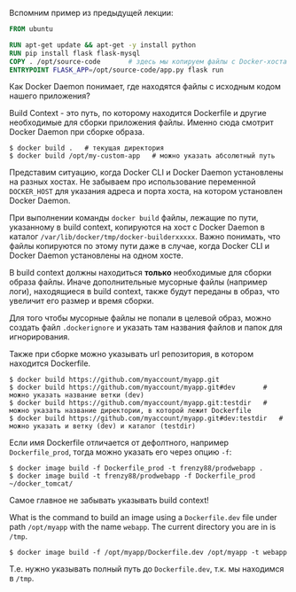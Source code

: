 Вспомним пример из предыдущей лекции:

```Dockerfile
FROM ubuntu

RUN apt-get update && apt-get -y install python
RUN pip install flask flask-mysql
COPY . /opt/source-code       # здесь мы копируем файлы с Docker-хоста в образ
ENTRYPOINT FLASK_APP=/opt/source-code/app.py flask run
```

Как Docker Daemon понимает, где находятся файлы с исходным кодом нашего приложения?

Build Context - это путь, по которому находится Dockerfile и другие необходимые для сборки приложения файлы. Именно сюда смотрит Docker Daemon при сборке образа.

```shell
$ docker build .   # текущая директория
$ docker build /opt/my-custom-app   # можно указать абсолютный путь
```

Представим ситуацию, когда Docker CLI и Docker Daemon установлены на разных хостах. Не забываем про использование переменной `DOCKER_HOST` для указания адреса и порта хоста, на котором установлен Docker Daemon.

При выполнении команды `docker build` файлы, лежащие по пути, указанному в build context, копируются на хост с Docker Daemon в каталог `/var/lib/docker/tmp/docker-builderxxxxx`. Важно понимать, что файлы копируются по этому пути даже в случае, когда Docker CLI и Docker Daemon установлены на одном хосте.

В build context должны находиться **только** необходимые для сборки образа файлы. Иначе дополнительные мусорные файлы (например логи), находящиеся в build context, также будут переданы в образ, что увеличит его размер и время сборки.

Для того чтобы мусорные файлы не попали в целевой образ, можно создать файл `.dockerignore` и указать там названия файлов и папок для игнорирования.

Также при сборке можно указывать url репозитория, в котором находится Dockerfile.

```
$ docker build https://github.com/myaccount/myapp.git
$ docker build https://github.com/myaccount/myapp.git#dev       # можно указать название ветки (dev)
$ docker build https://github.com/myaccount/myapp.git:testdir   # можно указать название директории, в которой лежит Dockerfile
$ docker build https://github.com/myaccount/myapp.git#dev:testdir   # можно указать и ветку (dev) и каталог (testdir)
```

Если имя Dockerfile отличается от дефолтного, например `Dockerfile_prod`, тогда можно указать его через опцию `-f`:

```shell
$ docker image build -f Dockerfile_prod -t frenzy88/prodwebapp .
$ docker image build -t frenzy88/prodwebapp -f Dockerfile_prod ~/docker_tomcat/
```

Самое главное не забывать указывать build context!

What is the command to build an image using a `Dockerfile.dev` file under path `/opt/myapp` with the name `webapp`. The current directory you are in is `/tmp`.

```shell
$ docker image build -f /opt/myapp/Dockerfile.dev /opt/myapp -t webapp
```

Т.е. нужно указывать полный путь до `Dockerfile.dev`, т.к. мы находимся в `/tmp`.